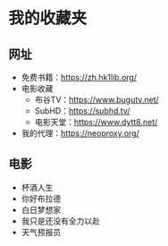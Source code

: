 # 我的收藏夹

## 网址

* 免费书籍：<https://zh.hk1lib.org/>
* 电影收藏
  * 布谷TV：<https://www.bugutv.net/>
  * SubHD：<https://subhd.tv/>
  * 电影天堂：<https://www.dytt8.net/>
* 我的代理：<https://neoproxy.org/>

## 电影

* 杯酒人生
* 你好布拉德
* 白日梦想家
* 我只是还没有全力以赴
* 天气预报员
